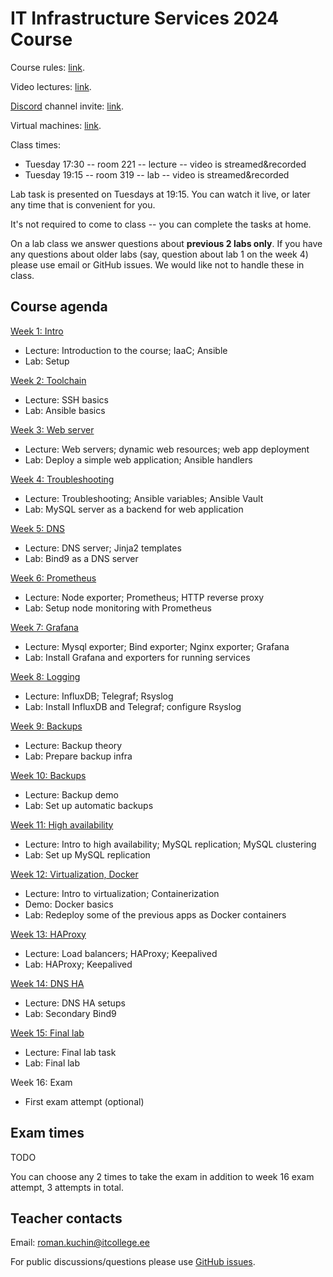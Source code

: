 # IT Infrastructure Services 2024 Course

Course rules: [link](rules.md).

Video lectures: [link](https://echo360.org.uk/section/79b76ffb-7d59-42af-a149-d5135a1d76bb/public).

[Discord](https://discord.com/download) channel invite: [link](https://discord.gg/9M6fsjGj).

Virtual machines: [link](http://193.40.156.67/students.html).

Class times:

 - Tuesday 17:30 -- room 221 -- lecture -- video is streamed&recorded
 - Tuesday 19:15 -- room 319 -- lab -- video is streamed&recorded

Lab task is presented on Tuesdays at 19:15. You can watch it live, or later any
time that is convenient for you.

It's not required to come to class -- you can complete the tasks at home.

On a lab class we answer questions about **previous 2 labs only**. If you have
any questions about older labs (say, question about lab 1 on the week 4) please
use email or GitHub issues. We would like not to handle these in class.


## Course agenda

[Week 1: Intro](./01-intro)
 - Lecture: Introduction to the course; IaaC; Ansible
 - Lab: Setup

[Week 2: Toolchain](./02-toolchain)
 - Lecture: SSH basics
 - Lab: Ansible basics

[Week 3: Web server](./03-web-server)
 - Lecture: Web servers; dynamic web resources; web app deployment
 - Lab: Deploy a simple web application; Ansible handlers

[Week 4: Troubleshooting](./04-troubleshooting)
 - Lecture: Troubleshooting; Ansible variables; Ansible Vault
 - Lab: MySQL server as a backend for web application

[Week 5: DNS](./05-dns-server)
 - Lecture: DNS server; Jinja2 templates
 - Lab: Bind9 as a DNS server

[Week 6: Prometheus](./06-prometheus)
 - Lecture: Node exporter; Prometheus; HTTP reverse proxy
 - Lab: Setup node monitoring with Prometheus

[Week 7: Grafana](./07-grafana)
 - Lecture: Mysql exporter; Bind exporter; Nginx exporter; Grafana
 - Lab: Install Grafana and exporters for running services

[Week 8: Logging](./08-logging)
 - Lecture: InfluxDB; Telegraf; Rsyslog
 - Lab: Install InfluxDB and Telegraf; configure Rsyslog

[Week 9: Backups](./09-backups)
 - Lecture: Backup theory
 - Lab: Prepare backup infra

[Week 10: Backups](./10-backups)
 - Lecture: Backup demo
 - Lab: Set up automatic backups

[Week 11: High availability](./11-mysql-ha)
 - Lecture: Intro to high availability; MySQL replication; MySQL clustering
 - Lab: Set up MySQL replication

[Week 12: Virtualization, Docker](./12-docker)
 - Lecture: Intro to virtualization; Containerization
 - Demo: Docker basics
 - Lab: Redeploy some of the previous apps as Docker containers

[Week 13: HAProxy](./13-haproxy)
 - Lecture: Load balancers; HAProxy; Keepalived
 - Lab: HAProxy; Keepalived

[Week 14: DNS HA](./14-dns-ha)
 - Lecture: DNS HA setups
 - Lab: Secondary Bind9

[Week 15: Final lab](./exam)
 - Lecture: Final lab task
 - Lab: Final lab

Week 16: Exam
 - First exam attempt (optional)

## Exam times

TODO

You can choose any 2 times to take the exam in addition to week 16 exam attempt, 3 attempts in total.

## Teacher contacts

Email: roman.kuchin@itcollege.ee

For public discussions/questions please use [GitHub issues](https://github.com/romankuchin/ica0002-2024/issues).

